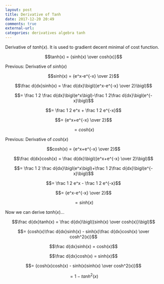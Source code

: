 ```yaml
---
layout: post
title: Derivative of Tanh
date: 2017-12-20 20:49
comments: true
external-url:
categories: derivatives algebra tanh
---
```


Derivative of $tanh(x)$. It is used to gradient decent minimal of cost function.

$$tanh(x) =  {sinh(x) \over cosh(x)}$$

Previous: Derivative of $sinh(x)$

$$sinh(x) = {e^x-e^{-x} \over 2}$$

$$\frac d{dx}sinh(x) = \frac d{dx}\bigl({e^x-e^{-x} \over 2}\bigl)$$

$$= \frac 1 2 \frac d{dx}\bigl(e^x\bigl)-\frac 1 2\frac d{dx}\bigl(e^{-x}\bigl)$$

$$= \frac 1 2 e^x + \frac 1 2 e^{-x}$$

$$= {e^x+e^{-x} \over 2}$$

$$= cosh(x)$$

Previous: Derivative of $cosh(x)$

$$cosh(x) = {e^x+e^{-x} \over 2}$$

$$\frac d{dx}cosh(x) = \frac d{dx}\bigl({e^x+e^{-x} \over 2}\bigl)$$

$$= \frac 1 2 \frac d{dx}\bigl(e^x\bigl)+\frac 1 2\frac d{dx}\bigl(e^{-x}\bigl)$$

$$= \frac 1 2 e^x - \frac 1 2 e^{-x}$$

$$= {e^x-e^{-x} \over 2}$$

$$= sinh(x)$$

Now we can derive $tanh(x)$...

$$\frac d{dx}tanh(x) = \frac d{dx}\bigl({sinh(x) \over cosh(x)}\bigl)$$

$$= {cosh(x)\frac d{dx}sinh(x) - sinh(x)\frac d{dx}cosh(x) \over cosh^2(x)}$$

$$\frac d{dx}sinh(x) = cosh(x)$$

$$\frac d{dx}cosh(x) = sinh(x)$$

$$= {cosh(x)cosh(x) - sinh(x)sinh(x) \over cosh^2(x)}$$

$$=1-tanh^2(x)$$

